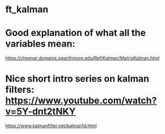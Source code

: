 # ft_kalman

# Good explanation of what all the variables mean:
https://cheever.domains.swarthmore.edu/Ref/Kalman/MatrixKalman.html


# Nice short intro series on kalman filters: https://www.youtube.com/watch?v=5Y-dnt2tNKY

https://www.kalmanfilter.net/kalman1d.html
